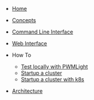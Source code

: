 <!-- _sidebar.md -->

* [Home](README.md)

* [Concepts](concepts/intro.md)

* [Command Line Interface](cli/intro.md)

* [Web Interface](web/intro.md)

* How To
  * [Test locally with PWMLight](howto/pwmlight.md)
  * [Startup a cluster](howto/startupcluster.md)
  * [Startup a cluster with k8s](howto/runonk8s.md)

* [Architecture](cluster/intro.md)